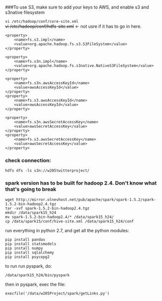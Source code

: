 ###To use S3, make sure to add your keys to AWS, and enable s3 and s3native filesystem

`vi /etc/hadoop/conf/core-site.xml`   
~~vi /etc/hadoop/conf/hdfs-site.xml~~ <- not usre if it has to go in here.   

```
<property>
	<name>fs.s3.impl</name>
	<value>org.apache.hadoop.fs.s3.S3FileSystem</value>
</property>

<property>
	<name>fs.s3n.impl</name>
	<value>org.apache.hadoop.fs.s3native.NativeS3FileSystem</value>
</property>

<property>
	<name>fs.s3n.awsAccessKeyId</name>
	<value>awsAccessKeyId</value>
</property>
<property>
	<name>fs.s3.awsAccessKeyId</name>
	<value>awsAccessKeyId</value>
</property>

<property>
	<name>fs.s3n.awsSecretAccessKey</name>
	<value>awsSecretAccessKey</value>
</property>
<property>
	<name>fs.s3.awsSecretAccessKey</name>
	<value>awsSecretAccessKey</value>
</property>
```

### check connection:   
`hdfs dfs -ls s3n://w205twitterproject/`     

### spark version has to be built for hadoop 2.4. Don't know what that's going to break   
```
wget http://mirror.olnevhost.net/pub/apache/spark/spark-1.5.2/spark-1.5.2-bin-hadoop2.4.tgz
tar -xvf spark-1.5.2-bin-hadoop2.4.tgz
mkdir /data/spark15_h24
mv spark-1.5.2-bin-hadoop2.4/* /data/spark15_h24/
cp /data/spark15/conf/hive-site.xml /data/spark15_h24/conf
```



run everything in python 2.7, and get all the python modules:
```
pip install pandas
pip install statsmodels
pip install numpy
pip install sqlalchemy
pip install psycopg2

```


to run run pyspark, do:   
```
/data/spark15_h24/bin/pyspark
```
then in pyspark, exec the file:   
```
execfile('/data/w205Project/spark/getLinks.py')
```


